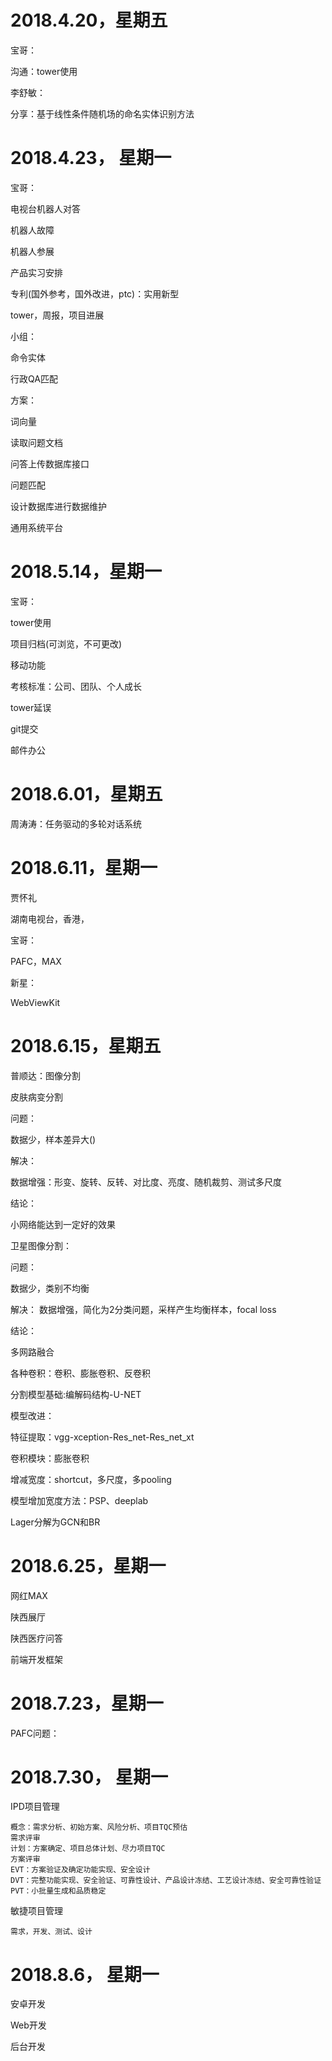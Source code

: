 # 2018.4.20，星期五

宝哥：

沟通：tower使用

李舒敏：

分享：基于线性条件随机场的命名实体识别方法



# 2018.4.23， 星期一

宝哥：

电视台机器人对答

机器人故障

机器人参展

产品实习安排

专利(国外参考，国外改进，ptc)：实用新型

tower，周报，项目进展

小组：

命令实体

行政QA匹配

方案：

词向量

读取问题文档

问答上传数据库接口

问题匹配

设计数据库进行数据维护

通用系统平台

# 2018.5.14，星期一

宝哥：

tower使用

项目归档(可浏览，不可更改)

移动功能

考核标准：公司、团队、个人成长

tower延误

git提交

邮件办公

# 2018.6.01，星期五

周涛涛：任务驱动的多轮对话系统



# 2018.6.11，星期一

贾怀礼

湖南电视台，香港，

宝哥：

PAFC，MAX

新星：

WebViewKit

# 2018.6.15，星期五

普顺达：图像分割

皮肤病变分割

问题：

数据少，样本差异大()

解决：

数据增强：形变、旋转、反转、对比度、亮度、随机裁剪、测试多尺度

结论：

小网络能达到一定好的效果

卫星图像分割：

问题：

数据少，类别不均衡

解决：
数据增强，简化为2分类问题，采样产生均衡样本，focal loss

结论：

多网路融合

各种卷积：卷积、膨胀卷积、反卷积

分割模型基础:编解码结构-U-NET

模型改进：

特征提取：vgg-xception-Res_net-Res_net_xt

卷积模块：膨胀卷积

增减宽度：shortcut，多尺度，多pooling

模型增加宽度方法：PSP、deeplab

Lager分解为GCN和BR

# 2018.6.25，星期一

网红MAX

陕西展厅

陕西医疗问答

前端开发框架

# 2018.7.23，星期一

PAFC问题：

# 2018.7.30， 星期一

IPD项目管理

```
概念：需求分析、初始方案、风险分析、项目TQC预估
需求评审
计划：方案确定、项目总体计划、尽力项目TQC
方案评审
EVT：方案验证及确定功能实现、安全设计
DVT：完整功能实现、安全验证、可靠性设计、产品设计冻结、工艺设计冻结、安全可靠性验证
PVT：小批量生成和品质稳定
```

敏捷项目管理

```
需求，开发、测试、设计
```

# 2018.8.6， 星期一

安卓开发

Web开发

后台开发














